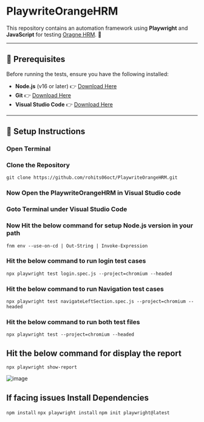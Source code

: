 # PlaywriteOrangeHRM

This repository contains an automation framework using **Playwright** and **JavaScript** for testing [Oragne HRM](https://opensource-demo.orangehrmlive.com/). 🚀

---

## 📌 Prerequisites

Before running the tests, ensure you have the following installed:

- **Node.js** (v16 or later) 👉 [Download Here](https://nodejs.org/)
- **Git** 👉 [Download Here](https://git-scm.com/)
- **Visual Studio Code** 👉 [Download Here](https://code.visualstudio.com/Download)
---

## 🚀 Setup Instructions

### **Open Terminal**

### **Clone the Repository**
``git clone https://github.com/rohits06oct/PlaywriteOrangeHRM.git``

### **Now Open the PlaywriteOrangeHRM in Visual Studio code**

### Goto Terminal under Visual Studio Code

### Now Hit the below command for setup Node.js version in your path
``fnm env --use-on-cd | Out-String | Invoke-Expression``

### Hit the below command to run login test cases
``npx playwright test login.spec.js --project=chromium --headed``

### Hit the below command to run Navigation test cases
``npx playwright test navigateLeftSection.spec.js --project=chromium --headed``

### Hit the below command to run both test files
``npx playwright test --project=chromium --headed``

## Hit the below command for display the report
``npx playwright show-report``

![image](https://github.com/user-attachments/assets/e65b415f-0bba-471a-847b-b5c39ea1d526)


## If facing issues Install Dependencies
```npm install```
```npx playwright install```
```npm init playwright@latest```
